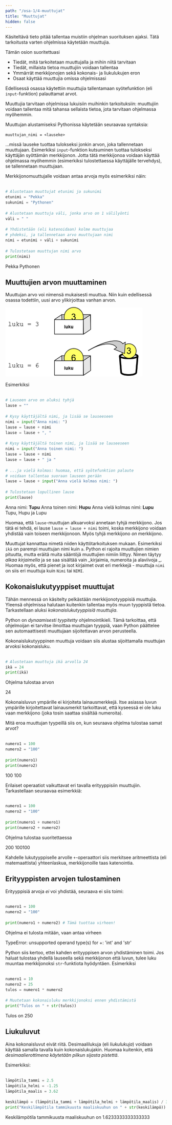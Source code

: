 ```yaml
---
path: "/osa-1/4-muuttujat"
title: "Muuttujat"
hidden: false
---
```


<text-box variant='learningObjectives' nimi='Oppimistavoitteet'>

Käsiteltävä tieto pitää tallentaa muistiin ohjelman suorituksen ajaksi. Tätä tarkoitusta varten ohjelmissa käytetään muuttujia.

Tämän osion suoritettuasi

- Tiedät, mitä tarkoitetaan muuttujalla ja mihin niitä tarvitaan
- Tiedät, millaista tietoa muuttujiin voidaan tallentaa
- Ymmärrät merkkijonojen sekä kokonais- ja liukulukujen eron
- Osaat käyttää muuttujia omissa ohjelmissasi

</text-box>


Edellisessä osassa käytettiin muuttujia tallentamaan syötefunktion (eli `input`-funktion) palauttamat arvot.

Muuttujia tarvitaan ohjelmissa lukuisiin muihinkin tarkoituksiin: muuttujiin voidaan tallentaa mitä tahansa sellaista tietoa, jota tarvitaan ohjelmassa myöhemmin.

Muuttujan alustamiseksi Pythonissa käytetään seuraavaa syntaksia:

`muuttujan_nimi = <lauseke>`

...missä lauseke tuottaa tulokseksi jonkin arvon, joka tallennetaan muuttujaan. Esimerkiksi `input`-funktion kutsuminen tuottaa tulokseksi käyttäjän syöttämän merkkijonon. Jotta tätä merkkijonoa voidaan käyttää ohjelmassa myöhemmin (esimerkiksi tulostettaessa käyttäjälle tervehdys), se tallennetaan muuttujaan.

Merkkijonomuuttujalle voidaan antaa arvoja myös esimerkiksi näin:

```python

# Alustetaan muuttujat etunimi ja sukunimi
etunimi = "Pekka"
sukunimi = "Pythonen"

# Alustetaan muuttuja väli, jonka arvo on 1 välilyönti
väli = " "

# Yhdistetään (eli katenoidaan) kolme muuttujaa
# yhdeksi, ja tallennetaan arvo muuttujaan nimi
nimi = etunimi + väli + sukunimi

# Tulostetaan muuttujan nimi arvo
print(nimi)

```

<sample-output>

Pekka Pythonen

</sample-output>

## Muuttujien arvon muuttaminen

Muuttujan arvo voi nimensä mukaisesti muuttua. Niin kuin edellisessä osassa todettiin, uusi arvo ylikirjoittaa vanhan arvon.

<img src="1_4.png">

Esimerkiksi

```python

# Lauseen arvo on aluksi tyhjä
lause = ""

# Kysy käyttäjältä nimi, ja lisää se lauseeseen
nimi = input("Anna nimi: ")
lause = lause + nimi
lause = lause + ", "

# Kysy käyttäjältä toinen nimi, ja lisää se lauseeseen
nimi = input("Anna toinen nimi: ")
lause = lause + nimi
lause = lause + " ja "

# ...ja vielä kolmas: huomaa, että syötefunktion palaute
# voidaan tallentaa suoraan lauseen perään
lause = lause + input("Anna vielä kolmas nimi: ")

# Tulostetaan lopullinen lause
print(lause)

```

<sample-output>

Anna nimi: **Tupu**
Anna toinen nimi: **Hupu**
Anna vielä kolmas nimi: **Lupu**
Tupu, Hupu ja Lupu

</sample-output>

Huomaa, että `lause`-muuttujan alkuarvoksi annetaan tyhjä merkkijono. Jos tätä ei tehdä, ei lause `lause = lause + nimi` toimi, koska merkkijono voidaan yhdistää vain toiseen merkkijonoon. Myös tyhjä merkkijono _on_ merkkijono.

<text-box variant="hint">

Muuttujat kannattaa nimetä niiden käyttötarkoituksen mukaan. Esimerkiksi `ikä` on parempi muuttujan nimi kuin `a`. Python ei rajoita muuttujien nimien pituutta, mutta eräitä muita sääntöjä muuttujien nimiin liittyy. Nimen täytyy _alkaa kirjaimella_ ja se saa sisältää vain _kirjaimia, numeroita ja alaviivoja &#95;. Huomaa myös, että pienet ja isot kirjaimet ovat eri merkkejä - muuttuja `nimi` on siis eri muuttuja kuin `Nimi` tai `NIMI`.

</text-box>

## Kokonaislukutyyppiset muuttujat

Tähän mennessä on käsitelty pelkästään merkkijonotyyppisiä muuttujia. Yleensä ohjelmissa halutaan kuitenkin tallentaa myös muun tyyppistä tietoa. Tarkastellaan aluksi _kokonaislukutyyppisiä muuttujia_.

Python on _dynaamisesti tyypitetty_ ohjelmointikieli. Tämä tarkoittaa, että ohjelmoijan ei tarvitse ilmoittaa muuttujan tyyppiä, vaan Python päättelee sen automaattisesti muuttujaan sijoitettavan arvon perusteella.

Kokonaislukutyyppinen muuttuja voidaan siis alustaa sijoittamalla muuttujan arvoksi kokonaisluku.

```python

# Alustetaan muuttuja ikä arvolla 24
ikä = 24
print(ikä)

```

Ohjelma tulostaa arvon

<sample-output>

24

</sample-output>

Kokonaisluvun ympärille ei kirjoiteta lainausmerkkejä. Itse asiassa luvun ympärille kirjoitettavat lainausmerkit tarkoittavat, että kyseessä ei ole luku vaan merkkijono (joka tosin saattaa sisältää numeroita).

Mitä eroa muuttujan tyypeillä siis on, kun seuraava ohjelma tulostaa samat arvot?

```python

numero1 = 100
numero2 = "100"

print(numero1)
print(numero2)

```

<sample-output>

100
100

</sample-output>

Erilaiset operaatiot vaikuttavat eri tavalla erityyppisiin muuttujiin. Tarkastellaan seuraavaa esimerkkiä:

```python

numero1 = 100
numero2 = "100"

print(numero1 + numero1)
print(numero2 + numero2)

```

Ohjelma tulostaa suoritettaessa

<sample-output>

200
100100

</sample-output>

Kahdelle lukutyyppiselle arvolle `+`-operaattori siis merkitsee aritmeettista (eli matemaattista) yhteenlaskua, merkkijonoille taas katenointia.

## Erityyppisten arvojen tulostaminen

Erityyppisiä arvoja _ei_ voi yhdistää, seuraava ei siis toimi:

```python

numero1 = 100
numero2 = "100"

print(numero1 + numero2) # Tämä tuottaa virheen!

```

Ohjelma ei tulosta mitään, vaan antaa virheen

<sample-output>

TypeError: unsupported operand type(s) for +: 'int' and 'str'

</sample-output>

Python siis kertoo, ettei kahden erityyppisen arvon yhdistäminen toimi. Jos haluat tulostaa yhdellä lauseella sekä merkkijonon että luvun, tulee luku muuntaa merkkijonoksi `str`-funktiota hyödyntäen. Esimerkiksi

```python

numero1 = 10
numero2 = 25
tulos = numero1 * numero2

# Muutetaan kokonaisluku merkkijonoksi ennen yhdistämistä
print("Tulos on " + str(tulos))

```

<sample-output>

Tulos on 250

</sample-output>

## Liukuluvut

Aina kokonaisluvut eivät riitä. Desimaalilukuja (eli _liukulukuja_) voidaan käyttää samalla tavalla kuin kokonaislukujakin. Huomaa kuitenkin, että _desimaalierottimena käytetään pilkun sijasta pistettä_.

Esimerkiksi:

```python

lämpötila_tammi = 2.5
lämpötila_helmi = -1.25
lämpötila_maalis = 3.62

keskilämpö = (lämpötila_tammi + lämpötila_helmi + lämpötila_maalis) / 3
print("Keskilämpötila tammikuusta maaliskuuhun on " + str(keskilämpö))

```

<sample-output>

Keskilämpötila tammikuusta maaliskuuhun on 1.6233333333333333

</sample-output>




